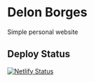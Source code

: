 # Delon Borges
Simple personal website

## Deploy Status
[![Netlify Status](https://api.netlify.com/api/v1/badges/fdc03b33-e831-4593-9e6d-97e3f4bd39cd/deploy-status)](https://app.netlify.com/sites/delonborges/deploys)